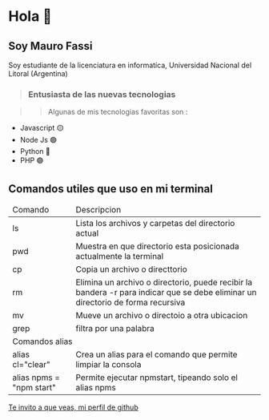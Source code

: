 # Hola 👋
## Soy Mauro Fassi

 Soy estudiante de la licenciatura en informatíca, Universidad Nacional del Litoral (Argentina) 

 > ### Entusiasta de las nuevas tecnologias

 >> Algunas de mis tecnologias favoritas son :

 - Javascript 🟡
 - Node Js 🟢
 - Python 🔵
 - PHP 🟣




## Comandos utiles que uso en mi terminal 

<table>
  <thead>
    <tr>
      <td>Comando</td>
      <td>Descripcion</td>
    </tr>
  </thead>
  
  <tbody>
    <tr>
      <td>ls</td>
      <td>Lista los archivos y carpetas del directorio actual</td>
    </tr>
      <tr>
      <td>pwd</td>
      <td>Muestra en que directorio esta posicionada actualmente la terminal</td>
    </tr>
    <tr>
      <td>cp</td>
      <td>Copia un archivo o directtorio</td>
    </tr>
        <tr>
      <td>rm</td>
      <td>Elimina un archivo o directorio, puede recibir la bandera -r para indicar que se debe eliminar un directorio de forma recursiva</td>
    </tr>
        <tr>
      <td>mv</td>
      <td>Mueve un archivo o directoio a otra ubicacion</td>
    </tr>
    <tr>
      <td>grep</td>
      <td>filtra por una palabra</td>
    </tr>
    <tr>
      <td colspan="2">Comandos alias</td>
    </tr>
    <tr>
    <td>alias cl="clear"</td>
    <td>Crea un alias para el comando que permite limpiar la consola</td>
    </tr>
    <tr>
      <td>alias npms = "npm start"</td>
      <td>Permite ejecutar npmstart, tipeando solo el alias npms</td>
    </tr>
    
  </tbody>
</table>


[Te invito a que veas, mi perfil de github](https://github.com/Mfassi96)

